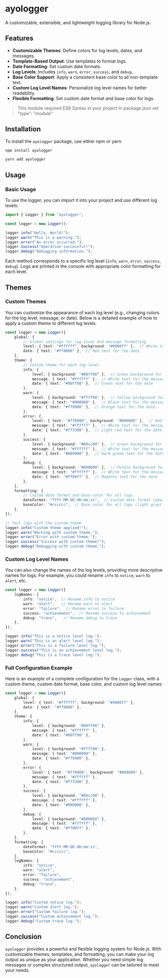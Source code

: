 
# ayologger

A customizable, extensible, and lightweight logging library for Node.js.

## Features

- **Customizable Themes**: Define colors for log levels, dates, and messages.
- **Template-Based Output**: Use templates to format logs.
- **Date Formatting**: Set custom date formats.
- **Log Levels**: Includes `info`, `warn`, `error`, `success`, and `debug`.
- **Base Color Support**: Apply a consistent base color to all non-template text.
- **Custom Log Level Names**: Personalize log level names for better readability.
- **Flexible Formatting**: Set custom date format and base color for logs.

> This module required ES6 Syntax in your project
> In package.json set "type": "module"

## Installation

To install the `ayologger` package, use either npm or yarn:

```bash
npm install ayologger
```

```bash
yarn add ayologger
```

## Usage

### Basic Usage

To use the logger, you can import it into your project and use different log levels:

```typescript
import { Logger } from "ayologger";

const logger = new Logger();

logger.info("Hello, World!");
logger.warn("This is a warning.");
logger.error("An error occurred.");
logger.success("Operation successful!");
logger.debug("Debugging information.");
```

Each method corresponds to a specific log level (`info`, `warn`, `error`, `success`, `debug`). Logs are printed in the console with appropriate color formatting for each level.

## Themes

### Custom Themes

You can customize the appearance of each log level (e.g., changing colors for the log level, message, or date). Below is a detailed example of how to apply a custom theme to different log levels.

```typescript
const logger = new Logger({
    global: {
        // Global settings for log level and message formatting
        level: { text: "#ffffff", background: "#0000ff" },  // White text on blue background for the log level
        date: { text: "#ff0000" },  // Red text for the date
    },
    theme: {
        // Custom theme for each log level
        info: {
            level: { background: "#00ff00" },  // Green background for info level
            message: { text: "#ffffff" },  // White text for the message
            date: { text: "#00ff00" },  // Green text for the date
        },
        warn: {
            level: { background: "#ffff00" },  // Yellow background for warn level
            message: { text: "#000000" },  // Black text for the message
            date: { text: "#ff9900" },  // Orange text for the date
        },
        error: {
            level: { text: "#ff0000", background: "#000000" },  // Red text on black background for error level
            message: { text: "#ffffff" },  // White text for the message
            date: { text: "#ff3300" },  // Light red text for the date
        },
        success: {
            level: { background: "#00cc00" },  // Green background for success level
            message: { text: "#ffffff" },  // White text for the message
            date: { text: "#009900" },  // Dark green text for the date
        },
        debug: {
            level: { background: "#800080" },  // Purple background for debug level
            message: { text: "#ffffff" },  // White text for the message
            date: { text: "#ff00ff" },  // Magenta text for the date
        },
    },
    formatting: {
        // Custom date format and base color for all logs
        dateFormat: "YYYY-MM-DD HH:mm:ss",  // Custom date format (year-month-day hour:minute:second)
        baseColor: "#cccccc",  // Base color for all logs (light gray)
    },
});

// Test logs with the custom theme
logger.info("Custom theme applied!");
logger.warn("Warning with custom theme.");
logger.error("Error with custom theme.");
logger.success("Success with custom theme!");
logger.debug("Debugging with custom theme.");
```

### Custom Log Level Names

You can also change the names of the log levels, providing more descriptive names for logs. For example, you could rename `info` to `notice`, `warn` to `alert`, etc.

```typescript
const logger = new Logger({
    logNames: {
        info: "notice",  // Rename info to notice
        warn: "alert",   // Rename warn to alert
        error: "failure",  // Rename error to failure
        success: "achievement",  // Rename success to achievement
        debug: "trace",   // Rename debug to trace
    },
});

logger.info("This is a notice level log.");
logger.warn("This is an alert level log.");
logger.error("This is a failure level log.");
logger.success("This is an achievement level log.");
logger.debug("This is a trace level log.");
```

### Full Configuration Example

Here is an example of a complete configuration for the `Logger` class, with a custom theme, custom date format, base color, and custom log level names:

```typescript
const logger = new Logger({
    global: {
        level: { text: "#ffffff", background: "#0000ff" },
        date: { text: "#ff0000" },
    },
    theme: {
        info: {
            level: { background: "#00ff00" },
            message: { text: "#ffffff" },
            date: { text: "#00ff00" },
        },
        warn: {
            level: { background: "#ffff00" },
            message: { text: "#000000" },
            date: { text: "#ff9900" },
        },
        error: {
            level: { text: "#ff0000", background: "#000000" },
            message: { text: "#ffffff" },
            date: { text: "#ff3300" },
        },
        success: {
            level: { background: "#00cc00" },
            message: { text: "#ffffff" },
            date: { text: "#009900" },
        },
        debug: {
            level: { background: "#800080" },
            message: { text: "#ffffff" },
            date: { text: "#ff00ff" },
        },
    },
    formatting: {
        dateFormat: "YYYY-MM-DD HH:mm:ss",
        baseColor: "#cccccc",
    },
    logNames: {
        info: "notice",
        warn: "alert",
        error: "failure",
        success: "achievement",
        debug: "trace",
    },
});

logger.info("Custom notice log.");
logger.warn("Custom alert log.");
logger.error("Custom failure log.");
logger.success("Custom achievement log.");
logger.debug("Custom trace log.");
```

## Conclusion

`ayologger` provides a powerful and flexible logging system for Node.js. With customizable themes, templates, and formatting, you can make your log output as unique as your application. Whether you need simple log messages or complex structured output, `ayologger` can be tailored to meet your needs.
